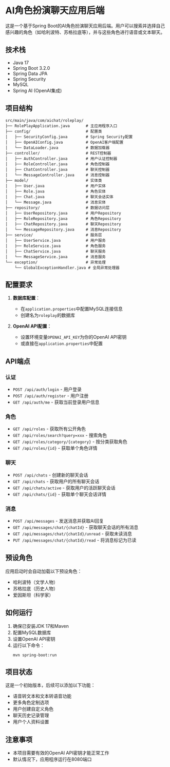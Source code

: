 # AI角色扮演聊天应用后端

这是一个基于Spring Boot的AI角色扮演聊天应用后端。用户可以搜索并选择自己感兴趣的角色（如哈利波特、苏格拉底等），并与这些角色进行语音或文本聊天。

## 技术栈

- Java 17
- Spring Boot 3.2.0
- Spring Data JPA
- Spring Security
- MySQL
- Spring AI (OpenAI集成)

## 项目结构

```
src/main/java/com/aichat/roleplay/
├── RolePlayApplication.java       # 主应用程序入口
├── config/                        # 配置类
│   ├── SecurityConfig.java        # Spring Security配置
│   ├── OpenAIConfig.java          # OpenAI客户端配置
│   └── DataLoader.java            # 数据加载器
├── controller/                    # REST控制器
│   ├── AuthController.java        # 用户认证控制器
│   ├── RoleController.java        # 角色控制器
│   ├── ChatController.java        # 聊天控制器
│   └── MessageController.java     # 消息控制器
├── model/                         # 实体类
│   ├── User.java                  # 用户实体
│   ├── Role.java                  # 角色实体
│   ├── Chat.java                  # 聊天会话实体
│   └── Message.java               # 消息实体
├── repository/                    # 数据访问层
│   ├── UserRepository.java        # 用户Repository
│   ├── RoleRepository.java        # 角色Repository
│   ├── ChatRepository.java        # 聊天Repository
│   └── MessageRepository.java     # 消息Repository
├── service/                       # 服务层
│   ├── UserService.java           # 用户服务
│   ├── RoleService.java           # 角色服务
│   ├── ChatService.java           # 聊天服务
│   └── MessageService.java        # 消息服务
└── exception/                     # 异常处理
    └── GlobalExceptionHandler.java # 全局异常处理器
```

## 配置要求

1. **数据库配置**：
    - 在`application.properties`中配置MySQL连接信息
    - 创建名为`roleplay`的数据库

2. **OpenAI API配置**：
    - 设置环境变量`OPENAI_API_KEY`为你的OpenAI API密钥
    - 或直接在`application.properties`中配置

## API端点

### 认证

- `POST /api/auth/login` - 用户登录
- `POST /api/auth/register` - 用户注册
- `GET /api/auth/me` - 获取当前登录用户信息

### 角色

- `GET /api/roles` - 获取所有公开角色
- `GET /api/roles/search?query=xxx` - 搜索角色
- `GET /api/roles/category/{category}` - 按分类获取角色
- `GET /api/roles/{id}` - 获取单个角色详情

### 聊天

- `POST /api/chats` - 创建新的聊天会话
- `GET /api/chats` - 获取用户的所有聊天会话
- `GET /api/chats/active` - 获取用户的活跃聊天会话
- `GET /api/chats/{id}` - 获取单个聊天会话详情

### 消息

- `POST /api/messages` - 发送消息并获取AI回复
- `GET /api/messages/chat/{chatId}` - 获取聊天会话的所有消息
- `GET /api/messages/chat/{chatId}/unread` - 获取未读消息
- `PUT /api/messages/chat/{chatId}/read` - 将消息标记为已读

## 预设角色

应用启动时会自动加载以下预设角色：

- 哈利波特（文学人物）
- 苏格拉底（历史人物）
- 爱因斯坦（科学家）

## 如何运行

1. 确保已安装JDK 17和Maven
2. 配置MySQL数据库
3. 设置OpenAI API密钥
4. 运行以下命令：
   ```
   mvn spring-boot:run
   ```

## 项目状态

这是一个初始版本，后续可以添加以下功能：

- 语音转文本和文本转语音功能
- 更多角色定制选项
- 用户创建自定义角色
- 聊天历史记录管理
- 用户个人资料设置

## 注意事项

- 本项目需要有效的OpenAI API密钥才能正常工作
- 默认情况下，应用程序运行在8080端口